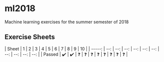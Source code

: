 # ml2018
Machine learning exercises for the summer semester of 2018

## Exercise Sheets

| Sheet  |  1  |  2  |  3  |  4  |  5  |  6  |  7  | 
 8  |  9  |  10 |
| -----: | --: | --: | --: | --: | --: | --: | --: | --: | --: | --: |
| Passed | :heavy_check_mark: | :heavy_check_mark: | :question: | :question: | :question: | :question: | :question: | :question: | :question: | :question: |